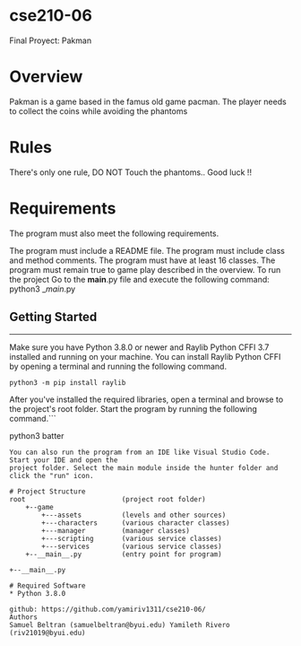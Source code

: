 # cse210-06
Final Proyect: Pakman

# Overview
Pakman is a game based in the famus old game pacman. The player needs to collect the coins while avoiding the phantoms

# Rules
There's only one rule, DO NOT Touch the phantoms.. Good luck !!
# Requirements
The program must also meet the following requirements.

The program must include a README file.
The program must include class and method comments.
The program must have at least 16 classes.
The program must remain true to game play described in the overview.
To run the project
Go to the __main__.py file and execute the following command: python3 __main_.py

## Getting Started
---
Make sure you have Python 3.8.0 or newer and Raylib Python CFFI 3.7 installed and running on your machine. You can install Raylib Python CFFI by opening a terminal and running the following command.
```
python3 -m pip install raylib
```
After you've installed the required libraries, open a terminal and browse to the project's root folder. Start the program by running the following command.```

python3 batter 
```
You can also run the program from an IDE like Visual Studio Code. Start your IDE and open the 
project folder. Select the main module inside the hunter folder and click the "run" icon.

# Project Structure
root                        (project root folder)
    +--game
        +---assets          (levels and other sources)
        +---characters      (various character classes)
        +---manager         (manager classes)
        +---scripting       (various service classes)
        +---services        (various service classes)
    +--__main__.py          (entry point for program)
           
+--__main__.py

# Required Software
* Python 3.8.0

github: https://github.com/yamiriv1311/cse210-06/
Authors
Samuel Beltran (samuelbeltran@byui.edu) Yamileth Rivero (riv21019@byui.edu)



